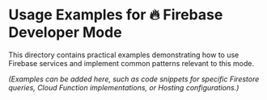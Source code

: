 # Usage Examples for 🔥 Firebase Developer Mode

This directory contains practical examples demonstrating how to use Firebase services and implement common patterns relevant to this mode.

*(Examples can be added here, such as code snippets for specific Firestore queries, Cloud Function implementations, or Hosting configurations.)*